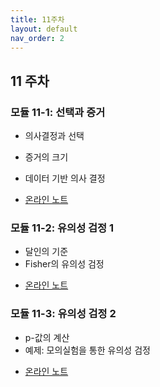 ```yaml
---
title: 11주차
layout: default
nav_order: 2
---
```



## 11 주차

### 모듈 11-1: 선택과 증거

- 의사결정과 선택
- 증거의 크기
- 데이터 기반 의사 결정

- [온라인 노트](https://uos-bigdata.github.io/bigdatabook/chapters/07/decision.html)

### 모듈 11-2: 유의성 검정 1 

- 달인의 기준
- Fisher의 유의성 검정



+ [온라인 노트](https://uos-bigdata.github.io/bigdatabook/chapters/07/pvalue.html)


### 모듈 11-3: 유의성 검정 2

- p-값의 계산
- 예제: 모의실험을 통한 유의성 검정

+ [온라인 노트](https://uos-bigdata.github.io/bigdatabook/chapters/07/pvalue.html#p)
 